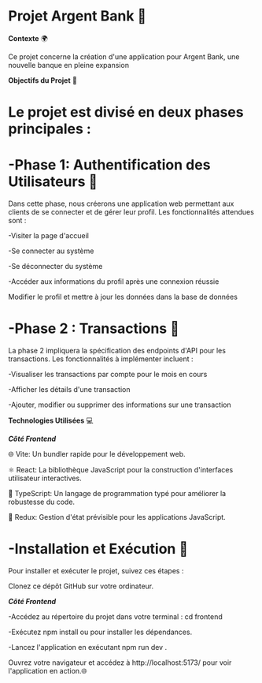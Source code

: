 # Projet Argent Bank 🏦



**Contexte** 🌍


Ce projet concerne la création d'une application pour Argent Bank, une nouvelle banque en pleine expansion


**Objectifs du Projet** 🎯



# Le projet est divisé en deux phases principales :



# -Phase 1: Authentification des Utilisateurs 🔐


Dans cette phase, nous créerons une application web permettant aux clients de se connecter et de gérer leur profil. Les fonctionnalités attendues sont :

-Visiter la page d'accueil

-Se connecter au système

-Se déconnecter du système


-Accéder aux informations du profil après une connexion réussie

Modifier le profil et mettre à jour les données dans la base de données


# -Phase 2 : Transactions 💸


La phase 2 impliquera la spécification des endpoints d'API pour les transactions. Les fonctionnalités à implémenter incluent :

 -Visualiser les transactions par compte pour le mois en cours

 -Afficher les détails d'une transaction

 -Ajouter, modifier ou supprimer des informations sur une transaction
 

**Technologies Utilisées** 💻


***Côté Frontend***

🌐 Vite: Un bundler rapide pour le développement web.


⚛️ React: La bibliothèque JavaScript pour la construction d'interfaces utilisateur interactives.


📜 TypeScript: Un langage de programmation typé pour améliorer la robustesse du code.


💼 Redux: Gestion d'état prévisible pour les applications JavaScript.



# -Installation et Exécution 🚀


Pour installer et exécuter le projet, suivez ces étapes :

Clonez ce dépôt GitHub sur votre ordinateur.


***Côté Frontend***

-Accédez au répertoire du projet dans votre terminal : cd frontend

-Exécutez npm install ou  pour installer les dépendances.

-Lancez l'application en exécutant npm run dev .

Ouvrez votre navigateur et accédez à http://localhost:5173/ pour voir l'application en action.🌐


